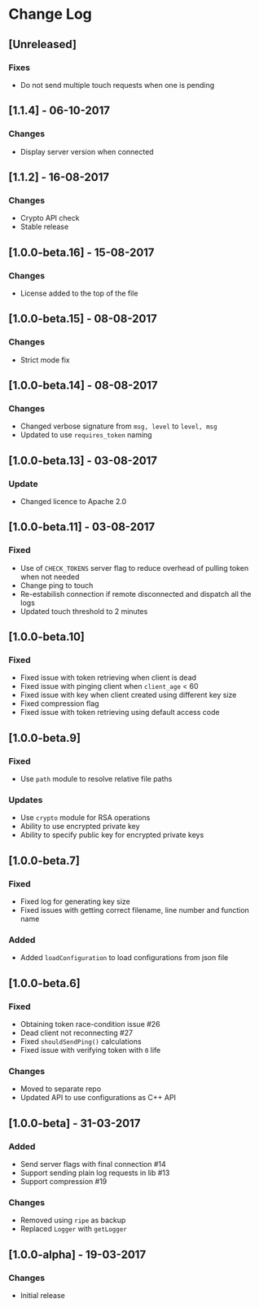 # Change Log

## [Unreleased]
### Fixes
- Do not send multiple touch requests when one is pending

## [1.1.4] - 06-10-2017
### Changes
- Display server version when connected

## [1.1.2] - 16-08-2017
### Changes
- Crypto API check
- Stable release

## [1.0.0-beta.16] - 15-08-2017
### Changes
- License added to the top of the file

## [1.0.0-beta.15] - 08-08-2017
### Changes
- Strict mode fix

## [1.0.0-beta.14] - 08-08-2017
### Changes
- Changed verbose signature from `msg, level` to `level, msg`
- Updated to use `requires_token` naming

## [1.0.0-beta.13] - 03-08-2017
### Update
- Changed licence to Apache 2.0

## [1.0.0-beta.11] - 03-08-2017
### Fixed
- Use of `CHECK_TOKENS` server flag to reduce overhead of pulling token when not needed
- Change ping to touch
- Re-estabilish connection if remote disconnected and dispatch all the logs
- Updated touch threshold to 2 minutes

## [1.0.0-beta.10]
### Fixed
- Fixed issue with token retrieving when client is dead
- Fixed issue with pinging client when `client_age` < 60
- Fixed issue with key when client created using different key size
- Fixed compression flag
- Fixed issue with token retrieving using default access code

## [1.0.0-beta.9]
### Fixed
- Use `path` module to resolve relative file paths

### Updates
- Use `crypto` module for RSA operations
- Ability to use encrypted private key
- Ability to specify public key for encrypted private keys

## [1.0.0-beta.7]
### Fixed
- Fixed log for generating key size
- Fixed issues with getting correct filename, line number and function name

### Added
- Added `loadConfiguration` to load configurations from json file

## [1.0.0-beta.6]
### Fixed
- Obtaining token race-condition issue #26
- Dead client not reconnecting #27
- Fixed `shouldSendPing()` calculations
- Fixed issue with verifying token with `0` life

### Changes
- Moved to separate repo
- Updated API to use configurations as C++ API

## [1.0.0-beta] - 31-03-2017
### Added
- Send server flags with final connection #14
- Support sending plain log requests in lib #13
- Support compression #19

### Changes
- Removed using `ripe` as backup
- Replaced `Logger` with `getLogger`

## [1.0.0-alpha] - 19-03-2017
### Changes
 - Initial release
